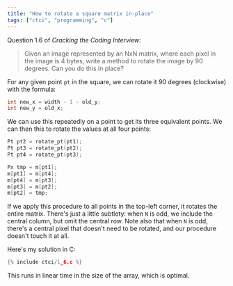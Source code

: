 ```yaml
---
title: "How to rotate a square matrix in-place"
tags: ["ctci", "programming", "c"]
---
```


Question 1.6 of _Cracking the Coding Interview_:

> Given an image represented by an NxN matrix, 
> where each pixel in the image is 4 bytes, 
> write a method to rotate the image by 90 degrees. 
> Can you do this in place?

For any given point `pt` in the square,
we can rotate it 90 degrees (clockwise)
with the formula:

```c
int new_x = width - 1 - old_y;
int new_y = old_x;
```

We can use this repeatedly on a point
to get its three equivalent points.
We can then this to rotate the values at all four points:

```c
Pt pt2 = rotate_pt(pt1);
Pt pt3 = rotate_pt(pt2);
Pt pt4 = rotate_pt(pt3);

Px tmp = m[pt1];
m[pt1] = m[pt4];
m[pt4] = m[pt3];
m[pt3] = m[pt2];
m[pt2] = tmp;
```

If we apply this procedure to all points in the top-left corner,
it rotates the entire matrix.
There's just a little subtlety:
when `N` is odd,
we include the central column,
but omit the central row.
Note also that when `N` is odd,
there's a central pixel
that doesn't need to be rotated,
and our procedure doesn't touch it at all.

Here's my solution in C:

```c
{% include ctci/1_6.c %}
```

This runs in linear time in the size of the array,
which is optimal.
